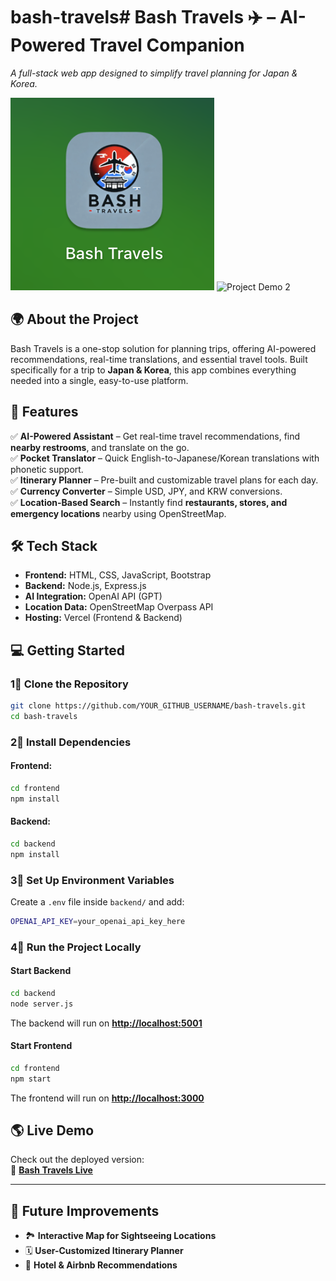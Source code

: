 # bash-travels# **Bash Travels ✈️ – AI-Powered Travel Companion**

*A full-stack web app designed to simplify travel planning for Japan & Korea.*

![Project Demo 1](frontend/projectDemo1.png)
![Project Demo 2](../frontend/projectDemo2.png)

## **🌍 About the Project**

Bash Travels is a one-stop solution for planning trips, offering AI-powered recommendations, real-time translations, and essential travel tools. Built specifically for a trip to **Japan & Korea**, this app combines everything needed into a single, easy-to-use platform.

## **🚀 Features**

✅ **AI-Powered Assistant** – Get real-time travel recommendations, find **nearby restrooms**, and translate on the go.\
✅ **Pocket Translator** – Quick English-to-Japanese/Korean translations with phonetic support.\
✅ **Itinerary Planner** – Pre-built and customizable travel plans for each day.\
✅ **Currency Converter** – Simple USD, JPY, and KRW conversions.\
✅ **Location-Based Search** – Instantly find **restaurants, stores, and emergency locations** nearby using OpenStreetMap.



## **🛠️ Tech Stack**

- **Frontend:** HTML, CSS, JavaScript, Bootstrap
- **Backend:** Node.js, Express.js
- **AI Integration:** OpenAI API (GPT)
- **Location Data:** OpenStreetMap Overpass API
- **Hosting:** Vercel (Frontend & Backend)

## **💻 Getting Started**

### **1⃣ Clone the Repository**

```sh
git clone https://github.com/YOUR_GITHUB_USERNAME/bash-travels.git
cd bash-travels
```

### **2⃣ Install Dependencies**

#### Frontend:

```sh
cd frontend
npm install
```

#### Backend:

```sh
cd backend
npm install
```

### **3⃣ Set Up Environment Variables**

Create a `.env` file inside `backend/` and add:

```sh
OPENAI_API_KEY=your_openai_api_key_here
```

### **4⃣ Run the Project Locally**

#### **Start Backend**

```sh
cd backend
node server.js
```

The backend will run on [**http://localhost:5001**](http://localhost:5001)

#### **Start Frontend**

```sh
cd frontend
npm start
```

The frontend will run on [**http://localhost:3000**](http://localhost:3000)

## **🌎 Live Demo**

Check out the deployed version:\
🔗 [**Bash Travels Live**](https://bash-travels.vercel.app/)

---

## **📌 Future Improvements**

- 🏞️ **Interactive Map for Sightseeing Locations**
- 🗓️ **User-Customized Itinerary Planner**
- 🏨 **Hotel & Airbnb Recommendations**

